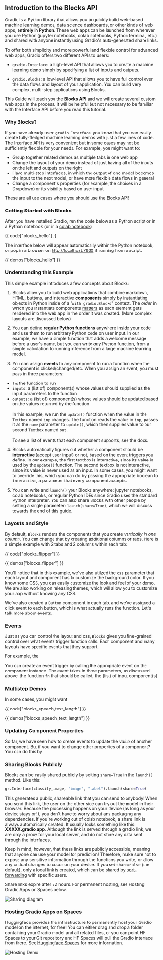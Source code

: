 ## Introduction to the Blocks API 
 
Gradio is a Python library that allows you to quickly build web-based machine learning demos, data science dashboards, or other kinds of web apps, **entirely in Python**. These web apps can be launched from wherever you use Python (jupyter notebooks, colab notebooks, Python terminal, etc.) and shared with anyone instantly using Gradio's auto-generated share links.

To offer both simplicity and more powerful and flexible control for advanced web apps, Gradio offers two different APIs to users:

* `gradio.Interface`: a high-level API that allows you to create a machine learning demo simply by specifying a list of inputs and outputs.

* `gradio.Blocks`: a low-level API that allows you to have full control over the data flows and layout of your application. You can build very complex, multi-step applications using Blocks.

This Guide will teach you the **Blocks API** and we will create several custom web apps in the process. It will be helpful but not necessary to be familiar with the Interface API before you read this tutorial.

### Why Blocks?

If you have already used `gradio.Interface`, you know that you can easily create fully-fledged machine learning demos with just a few lines of code. The Interface API is very convenient but in some cases may not be sufficiently flexible for your needs. For example, you might want to:

* Group together related demos as multiple tabs in one web app
* Change the layout of your demo instead of just having all of the inputs on the left and outputs on the right
* Have multi-step interfaces, in which the output of one model becomes the input to the next model, or have more flexible data flows in general
* Change a component's properties (for example, the choices in a Dropdown) or its visibilty based on user input

These are all use cases where you should use the Blocks API!


### Getting Started with Blocks

After you have installed Gradio, run the code below as a Python script or in a Python notebook (or in a  [colab notebook](https://colab.research.google.com/drive/18ODkJvyxHutTN0P5APWyGFO_xwNcgHDZ?usp=sharing))

{{ code["blocks_hello"] }}

The interface below will appear automatically within the Python notebook, or pop in a browser on  [http://localhost:7860](http://localhost:7860/)  if running from a script.

{{ demos["blocks_hello"] }}

### Understanding this Example

This simple example introduces a few concepts about Blocks:

1. Blocks allow you to build web applications that combine markdown, HTML, buttons, and interactive **components** simply by instantiating objects in Python inside of a "`with gradio.Blocks`" context. The *order* in which you instantiate components <u>matters</u> as each element gets rendered into the web app in the order it was created. (More complex layouts are discussed below)

2. You can define **regular Python functions** anywhere inside your code and use them to run arbitrary Python code on user input. In our example, we have a simple function that adds a welcome message before a user's name, but you can write *any* Python function, from a simple calculation to running inference from a large machine learning model.

3. You can assign **events** to any component to run a function when the component is clicked/changed/etc. When you assign an event, you must pass in three parameters:
* `fn`: the function to run
* `inputs`: a (list of) component(s) whose values should supplied as the input parameters to the function
* `outputs`: a (list of) component(s) whose values should be updated based on the values returned by the function<br /><br /> 
In this example, we run the `update()` function when the value in the `Textbox` named `inp` changes. The function reads the value in `inp`, passes it as the `name` parameter to `update()`, which then supplies value to our second `Textbox` named `out`. 
<br /><br /> To see a list of events that each component supports, see the docs.


4. Blocks automatically figures out whether a component should be **interactive** (accept user input) or not, based on the event triggers you define. In our example, the first textbox is interactive, since its value is used by the `update()` function. The second textbox is not interactive, since its value is never used as an input. In some cases, you might want to override this, which you can do by passing the appropriate boolean to `interactive`, a  parameter that every component accepts.

5. You can write and `launch()` your Blocks anywhere: jupyter notebooks, colab notebooks, or regular Python IDEs since Gradio uses the standard Python interpreter. You can also share Blocks with other people by setting a single parameter: `launch(share=True)`, which we will discuss towards the end of this guide.

### Layouts and Style

By default, `Blocks` renders the components that you create *vertically in one column*. You can change that by creating additional columns or tabs. Here is a simple example with 2 tabs and 2 columns within each tab:

{{ code["blocks_flipper"] }}

{{ demos["blocks_flipper"] }}

You'll notice that in this example, we've also utilzed the `css` parameter that each layout and component has to customize the background color. If you know some CSS, you can easily customize the look and feel of your demo. We are also working on releasing themes, which will allow you to customize your app without knowing any CSS.

We've also created a `Button` component in each tab, and we've assigned a click event to each button, which is what actually runs the function. Let's talk more about events... 

### Events

Just as you can control the layout and css, `Blocks` gives you fine-grained control over what events trigger function calls. Each component and many layouts have specific events that they support. 

For example, the 

You can create an event trigger by calling the appropriate event on the component instance. The event takes in three parameters, as discussed above: the function `fn` that should be called, the (list) of input component(s)

### Multistep Demos

In some cases, you might want 

{{ code["blocks_speech_text_length"] }}

{{ demos["blocks_speech_text_length"] }}

### Updating Component Properties

So far, we have seen how to create events to update the *value* of another component. But if you want to change other properties of a component? You can do this by  

### Sharing Blocks Publicly

Blocks  can be easily shared publicly by setting `share=True` in the `launch()` method. Like this:

```python
gr.Interface(classify_image, "image", "label").launch(share=True)
```

This generates a public, shareable link that you can send to anybody! When you send this link, the user on the other side can try out the model in their browser. Because the processing happens on your device (as long as your device stays on!), you don't have to worry about any packaging any dependencies. If you're working out of colab notebook, a share link is always automatically created. It usually looks something like this:  **XXXXX.gradio.app**. Although the link is served through a gradio link, we are only a proxy for your local server, and do not store any data sent through the interfaces.

Keep in mind, however, that these links are publicly accessible, meaning that anyone can use your model for prediction! Therefore, make sure not to expose any sensitive information through the functions you write, or allow any critical changes to occur on your device. If you set `share=False` (the default), only a local link is created, which can be shared by  [port-forwarding](https://www.ssh.com/ssh/tunneling/example)  with specific users. 

Share links expire after 72 hours. For permanent hosting, see Hosting Gradio Apps on Spaces below.

![Sharing diagram](/assets/img/sharing.svg)

### Hosting Gradio Apps on Spaces

Huggingface provides the infrastructure to permanently host your Gradio model on the internet, for free! You can either drag and drop a folder containing your Gradio model and all related files, or you can point HF Spaces to your Git repository and HF Spaces will pull the Gradio interface from there. See [Huggingface Spaces](http://huggingface.co/spaces/) for more information. 

![Hosting Demo](/assets/img/hf_demo.gif)

